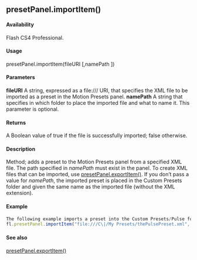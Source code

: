 ## presetPanel.importItem()

#### Availability

Flash CS4 Professional.

#### Usage

presetPanel.importItem(fileURI \[,namePath \])

#### Parameters

**fileURI** A string, expressed as a file:/// URI, that specifies the XML file to be imported as a preset in the Motion Presets panel.
**namePath** A string that specifies in which folder to place the imported file and what to name it. This parameter is optional.

#### Returns

A Boolean value of true if the file is successfully imported; false otherwise.

#### Description

Method; adds a preset to the Motion Presets panel from a specified XML file. The path specified in *namePath* must exist in the panel.
To create XML files that can be imported, use [presetPanel.exportItem()](#!AdobeDocs/developers-animatesdk-docs/test/presetPanel_object/presetPane5.md).
If you don’t pass a value for *namePath*, the imported preset is placed in the Custom Presets folder and given the same name as the imported file (without the XML extension).

#### Example

```javascript
The following example imports a preset into the Custom Presets/Pulse folder, and names it fastPulse.
fl.presetPanel.importItem("file:///C\|/My Presets/thePulsePreset.xml", "Custom Presets/Pulse/fastPulse");

```
#### See also

[presetPanel.exportItem()](#!AdobeDocs/developers-animatesdk-docs/test/presetPanel_object/presetPane5.md)
